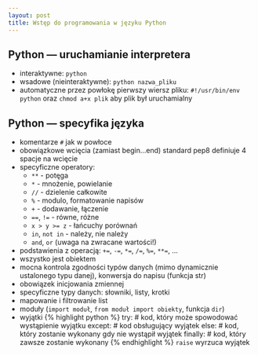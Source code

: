 ```yaml
---
layout: post
title: Wstęp do programowania w języku Python
---
```

## Python — uruchamianie interpretera ##

*   interaktywne: `python`
*   wsadowe (nieinteraktywne): `python nazwa_pliku`
*   automatyczne przez powłokę
    pierwszy wiersz pliku: `#!/usr/bin/env python` oraz `chmod a+x plik` aby plik był uruchamialny

## Python — specyfika języka ##

*   komentarze `#` jak w powłoce
*   obowiązkowe wcięcia (zamiast begin...end) standard pep8 definiuje 4 spacje na wcięcie
*   specyficzne operatory:
    *   `**` - potęga
    *   `*` - mnożenie, powielanie
    *   `//` - dzielenie całkowite
    *   `%` - modulo, formatowanie napisów
    *   `+` - dodawanie, łączenie
    *   `==`, `!=` - równe, różne
    *   `x > y >= z` - łańcuchy porównań
    *   `in`, `not in` - należy, nie należy
    *   `and`, `or` (uwaga na zwracane wartości!)
*   podstawienia z operacją: `+=`, `-=`, `*=`, `/=`, `%=`, `**=`, ...
*   wszystko jest obiektem
*   mocna kontrola zgodności typów danych (mimo dynamicznie ustalonego typu danej), konwersja do napisu (funkcja str)
*   obowiązek inicjowania zmiennej
*   specyficzne typy danych: słowniki, listy, krotki
*   mapowanie i filtrowanie list
*   moduły (`import moduł`, `from moduł import obiekty`, funkcja `dir`)
*   wyjątki
        {% highlight python %}
        try:
            # kod, który może spowodować wystąpienie wyjątku
        except:
            # kod obsługujący wyjątek
        else:
            # kod, który zostanie wykonany gdy nie wystąpił wyjątek
        finally:
            # kod, który zawsze zostanie wykonany
        {% endhighlight %}
    `raise` wyrzuca wyjątek
